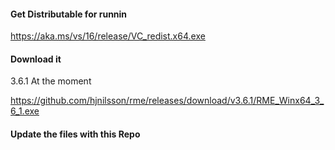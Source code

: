 #### Get Distributable for runnin
https://aka.ms/vs/16/release/VC_redist.x64.exe

#### Download it

3.6.1 At the moment

https://github.com/hjnilsson/rme/releases/download/v3.6.1/RME_Winx64_3_6_1.exe


#### Update the files with this Repo


